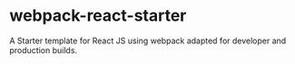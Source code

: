 # webpack-react-starter
A Starter template for React JS using webpack adapted for developer and production builds.
